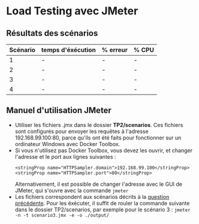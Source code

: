 # Load Testing avec JMeter

## Résultats des scénarios

Scénario | temps d'éxécution | % erreur | % CPU
---|---|---|---
1|-|-|-
2|-|-|-
3|-|-|-
4|-|-|-

## Manuel d'utilisation JMeter

- Utiliser les fichiers .jmx dans le dossier **TP2/scenarios**.
    Ces fichiers sont configurés pour envoyer les requêtes à l'adresse 192.168.99.100:80, parce qu'ils ont été faits pour fonctionner sur un ordinateur Windows avec Docker Toolbox.
- Si vous n'utilisez pas Docker Toolbox, vous devez les ouvrir, et changer l'adresse et le port aux lignes suivantes :
    ```
    <stringProp name="HTTPSampler.domain">192.168.99.100</stringProp>
    <stringProp name="HTTPSampler.port">80</stringProp>
    ```
    Alternativement, il est possible de changer l'adresse avec le GUI de JMeter, qui s'ouvre avec la commande `jmeter`
- Les fichiers correspondent aux scénarios décrits à la [question précédente](./Q3.md). Pour les éxécuter, il suffit de rouler la commande suivante dans le dossier TP2/scenarios, par exemple pour le scénario 3 :
`jmeter -n -t scenario3.jmx -e -o ./output/`
